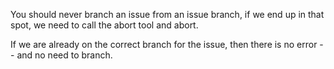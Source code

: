 You should never branch an issue from an issue branch, if we end up in that spot, we need to call the abort tool and abort.

If we are already on the correct branch for the issue, then there is no error -- and no need to branch.